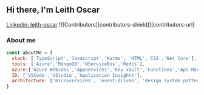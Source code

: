 <h2> Hi there, I'm Leith Oscar </h2>


[Linkedin: leith-oscar](https://www.linkedin.com/in/leith-oscar/)
[![Contributors][contributors-shield]][contributors-url]
### About me

```javascript
const aboutMe = {
  stack: ['TypeScript','Javascript','Karma', 'HTML','CSS','Net Core'],
  tools: ['Azure','MongoDB','NServiceBus','Redis'],
  azure:['Azure WebJobs','AppServices','Key vault','Functions','Api Management']
  ID: ['VSCode','VStudio','Application Insights'],
  architecture: ['microservices', 'event-driven', 'design system pattern'], 
}

```
